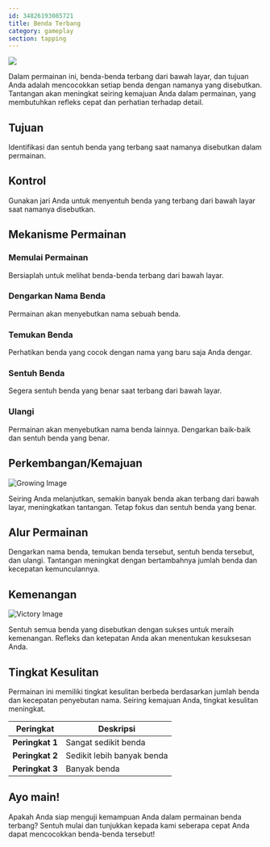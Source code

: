 ```yaml
---
id: 34826193085721
title: Benda Terbang
category: gameplay
section: tapping
---
```

![](https://help.studycat.com/hc/article_attachments/34966795074969)

Dalam permainan ini, benda-benda terbang dari bawah layar, dan tujuan Anda adalah mencocokkan setiap benda dengan namanya yang disebutkan. Tantangan akan meningkat seiring kemajuan Anda dalam permainan, yang membutuhkan refleks cepat dan perhatian terhadap detail.

## Tujuan

Identifikasi dan sentuh benda yang terbang saat namanya disebutkan dalam permainan.

## Kontrol

Gunakan jari Anda untuk menyentuh benda yang terbang dari bawah layar saat namanya disebutkan.

## Mekanisme Permainan

### Memulai Permainan

Bersiaplah untuk melihat benda-benda terbang dari bawah layar.

### Dengarkan Nama Benda

Permainan akan menyebutkan nama sebuah benda.

### Temukan Benda

Perhatikan benda yang cocok dengan nama yang baru saja Anda dengar.

### Sentuh Benda

Segera sentuh benda yang benar saat terbang dari bawah layar.

### Ulangi

Permainan akan menyebutkan nama benda lainnya. Dengarkan baik-baik dan sentuh benda yang benar.

## Perkembangan/Kemajuan

![Growing Image](https://help.studycat.com/hc/article_attachments/34826217331225)

Seiring Anda melanjutkan, semakin banyak benda akan terbang dari bawah layar, meningkatkan tantangan. Tetap fokus dan sentuh benda yang benar.

## Alur Permainan

Dengarkan nama benda, temukan benda tersebut, sentuh benda tersebut, dan ulangi. Tantangan meningkat dengan bertambahnya jumlah benda dan kecepatan kemunculannya.

## Kemenangan

![Victory Image](https://help.studycat.com/hc/article_attachments/34917314421785)

Sentuh semua benda yang disebutkan dengan sukses untuk meraih kemenangan. Refleks dan ketepatan Anda akan menentukan kesuksesan Anda.

## Tingkat Kesulitan

Permainan ini memiliki tingkat kesulitan berbeda berdasarkan jumlah benda dan kecepatan penyebutan nama. Seiring kemajuan Anda, tingkat kesulitan meningkat.

| Peringkat | Deskripsi |
| --- | --- |
| **Peringkat&nbsp;1** | Sangat sedikit benda |
| **Peringkat&nbsp;2** | Sedikit lebih banyak benda |
| **Peringkat&nbsp;3** | Banyak benda |

## Ayo main!

Apakah Anda siap menguji kemampuan Anda dalam permainan benda terbang? Sentuh mulai dan tunjukkan kepada kami seberapa cepat Anda dapat mencocokkan benda-benda tersebut!

